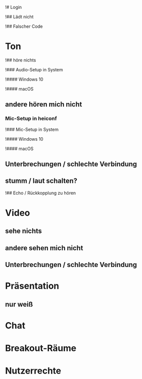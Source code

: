 !# Login

!## Lädt nicht

!## Falscher Code

# Ton

!## höre nichts

!### Audio-Setup in System

!#### Windows 10

!#### macOS

## andere hören mich nicht

### Mic-Setup in heiconf

!### Mic-Setup in System

!#### Windows 10

!#### macOS

## Unterbrechungen / schlechte Verbindung

## stumm / laut schalten?

!## Echo / Rückkopplung zu hören

# Video

## sehe nichts

## andere sehen mich nicht

## Unterbrechungen / schlechte Verbindung

# Präsentation

## nur weiß

# Chat

# Breakout-Räume

# Nutzerrechte
